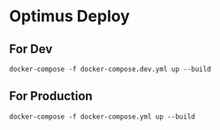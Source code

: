# Optimus Deploy

## For Dev
```
docker-compose -f docker-compose.dev.yml up --build
```

## For Production
```
docker-compose -f docker-compose.yml up --build
```